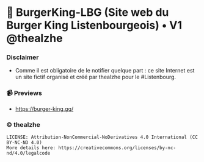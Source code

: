 
# 📰 BurgerKing-LBG (Site web du Burger King Listenbourgeois) • V1 @thealzhe

### Disclaimer
- Comme il est obligatoire de le notifier quelque part : ce site Internet est un site fictif organisé et créé par thealzhe pour le #Listenbourg.


### 📹 Previews
- https://burger-king.gq/


### ©️ thealzhe
```
LICENSE: Attribution-NonCommercial-NoDerivatives 4.0 International (CC BY-NC-ND 4.0)
More details here: https://creativecommons.org/licenses/by-nc-nd/4.0/legalcode
```
